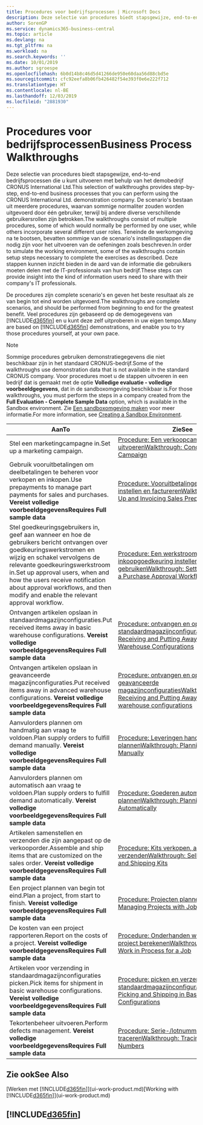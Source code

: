 ```yaml
---
title: Procedures voor bedrijfsprocessen | Microsoft Docs
description: Deze selectie van procedures biedt stapsgewijze, end-to-end bedrijfsprocessen die u kunt uitvoeren met behulp van het demobedrijf CRONUS International Ltd. De scenario's bestaan uit meerdere procedures, waarvan sommige normaliter zouden worden uitgevoerd door één gebruiker, terwijl bij andere diverse verschillende gebruikersrollen zijn betrokken. Teneinde de werkomgeving na te bootsen, bevatten sommige van de scenario's instellingsstappen die nodig zijn voor het uitvoeren van de oefeningen zoals beschreven. Deze stappen kunnen inzicht bieden in de aard van de informatie die gebruikers moeten delen met de IT-professionals van hun bedrijf.
author: SorenGP
ms.service: dynamics365-business-central
ms.topic: article
ms.devlang: na
ms.tgt_pltfrm: na
ms.workload: na
ms.search.keywords: ''
ms.date: 10/01/2019
ms.author: sgroespe
ms.openlocfilehash: 6b0d14b8c46d5d41266de950e60daa56d88cbd5e
ms.sourcegitcommit: cfc92eefa8b06fb426482f54e393f0e6e222f712
ms.translationtype: HT
ms.contentlocale: nl-BE
ms.lasthandoff: 12/03/2019
ms.locfileid: "2881930"
---
```

# <a name="business-process-walkthroughs"></a><span data-ttu-id="d6b49-106">Procedures voor bedrijfsprocessen</span><span class="sxs-lookup"><span data-stu-id="d6b49-106">Business Process Walkthroughs</span></span>
<span data-ttu-id="d6b49-107">Deze selectie van procedures biedt stapsgewijze, end-to-end bedrijfsprocessen die u kunt uitvoeren met behulp van het demobedrijf CRONUS International Ltd.</span><span class="sxs-lookup"><span data-stu-id="d6b49-107">This selection of walkthroughs provides step-by-step, end-to-end business processes that you can perform using the CRONUS International Ltd. demonstration company.</span></span> <span data-ttu-id="d6b49-108">De scenario's bestaan uit meerdere procedures, waarvan sommige normaliter zouden worden uitgevoerd door één gebruiker, terwijl bij andere diverse verschillende gebruikersrollen zijn betrokken.</span><span class="sxs-lookup"><span data-stu-id="d6b49-108">The walkthroughs consist of multiple procedures, some of which would normally be performed by one user, while others incorporate several different user roles.</span></span> <span data-ttu-id="d6b49-109">Teneinde de werkomgeving na te bootsen, bevatten sommige van de scenario's instellingsstappen die nodig zijn voor het uitvoeren van de oefeningen zoals beschreven.</span><span class="sxs-lookup"><span data-stu-id="d6b49-109">In order to simulate the working environment, some of the walkthroughs contain setup steps necessary to complete the exercises as described.</span></span> <span data-ttu-id="d6b49-110">Deze stappen kunnen inzicht bieden in de aard van de informatie die gebruikers moeten delen met de IT-professionals van hun bedrijf.</span><span class="sxs-lookup"><span data-stu-id="d6b49-110">These steps can provide insight into the kind of information users need to share with their company's IT professionals.</span></span>  

 <span data-ttu-id="d6b49-111">De procedures zijn complete scenario's en geven het beste resultaat als ze van begin tot eind worden uitgevoerd.</span><span class="sxs-lookup"><span data-stu-id="d6b49-111">The walkthroughs are complete scenarios, and should be performed from beginning to end for the greatest benefit.</span></span> <span data-ttu-id="d6b49-112">Veel procedures zijn gebaseerd op de demogegevens van [!INCLUDE[d365fin](includes/d365fin_md.md)] en u kunt deze zelf uitproberen in uw eigen tempo.</span><span class="sxs-lookup"><span data-stu-id="d6b49-112">Many are based on [!INCLUDE[d365fin](includes/d365fin_md.md)] demonstrations, and enable you to try those procedures yourself, at your own pace.</span></span>  

> [!NOTE]
> <span data-ttu-id="d6b49-113">Sommige procedures gebruiken demonstratiegegevens die niet beschikbaar zijn in het standaard CRONUS-bedrijf.</span><span class="sxs-lookup"><span data-stu-id="d6b49-113">Some of the walkthroughs use demonstration data that is not available in the standard CRONUS company.</span></span> <span data-ttu-id="d6b49-114">Voor procedures moet u de stappen uitvoeren in een bedrijf dat is gemaakt met de optie **Volledige evaluatie - volledige voorbeeldgegevens**, dat in de sandboxomgeving beschikbaar is.</span><span class="sxs-lookup"><span data-stu-id="d6b49-114">For those walkthroughs, you must perform the steps in a company created from the **Full Evaluation - Complete Sample Data** option, which is available in the Sandbox environment.</span></span> <span data-ttu-id="d6b49-115">Zie [Een sandboxomgeving maken](across-how-create-sandbox-environment.md) voor meer informatie.</span><span class="sxs-lookup"><span data-stu-id="d6b49-115">For more information, see [Creating a Sandbox Environment](across-how-create-sandbox-environment.md).</span></span>

|<span data-ttu-id="d6b49-116">Aan</span><span class="sxs-lookup"><span data-stu-id="d6b49-116">To</span></span>|<span data-ttu-id="d6b49-117">Zie</span><span class="sxs-lookup"><span data-stu-id="d6b49-117">See</span></span>|  
|--------|---------|  
|<span data-ttu-id="d6b49-118">Stel een marketingcampagne in.</span><span class="sxs-lookup"><span data-stu-id="d6b49-118">Set up a marketing campaign.</span></span>|[<span data-ttu-id="d6b49-119">Procedure: Een verkoopcampagne uitvoeren</span><span class="sxs-lookup"><span data-stu-id="d6b49-119">Walkthrough: Conducting a Sales Campaign</span></span>](walkthrough-conducting-a-sales-campaign.md)|  
|<span data-ttu-id="d6b49-120">Gebruik vooruitbetalingen om deelbetalingen te beheren voor verkopen en inkopen.</span><span class="sxs-lookup"><span data-stu-id="d6b49-120">Use prepayments to manage part payments for sales and purchases.</span></span> <span data-ttu-id="d6b49-121">**Vereist volledige voorbeeldgegevens**</span><span class="sxs-lookup"><span data-stu-id="d6b49-121">**Requires Full sample data**</span></span> |[<span data-ttu-id="d6b49-122">Procedure: Vooruitbetalingen verkoop instellen en factureren</span><span class="sxs-lookup"><span data-stu-id="d6b49-122">Walkthrough: Setting Up and Invoicing Sales Prepayments</span></span>](walkthrough-setting-up-and-invoicing-sales-prepayments.md)|  
|<span data-ttu-id="d6b49-123">Stel goedkeuringsgebruikers in, geef aan wanneer en hoe de gebruikers bericht ontvangen over goedkeuringswerkstromen en wijzig en schakel vervolgens de relevante goedkeuringswerkstroom in.</span><span class="sxs-lookup"><span data-stu-id="d6b49-123">Set up approval users, when and how the users receive notification about approval workflows, and then modify and enable the relevant approval workflow.</span></span>|[<span data-ttu-id="d6b49-124">Procedure: Een werkstroom voor inkoopgoedkeuring instellen en gebruiken</span><span class="sxs-lookup"><span data-stu-id="d6b49-124">Walkthrough: Setting Up and Using a Purchase Approval Workflow</span></span>](walkthrough-setting-up-and-using-a-purchase-approval-workflow.md)|  
|<span data-ttu-id="d6b49-125">Ontvangen artikelen opslaan in standaardmagazijnconfiguraties.</span><span class="sxs-lookup"><span data-stu-id="d6b49-125">Put received items away in basic warehouse configurations.</span></span> <span data-ttu-id="d6b49-126">**Vereist volledige voorbeeldgegevens**</span><span class="sxs-lookup"><span data-stu-id="d6b49-126">**Requires Full sample data**</span></span>|[<span data-ttu-id="d6b49-127">Procedure: ontvangen en opslaan in standaardmagazijnconfiguraties</span><span class="sxs-lookup"><span data-stu-id="d6b49-127">Walkthrough: Receiving and Putting Away in Basic Warehouse Configurations</span></span>](walkthrough-receiving-and-putting-away-in-basic-warehousing.md)|  
|<span data-ttu-id="d6b49-128">Ontvangen artikelen opslaan in geavanceerde magazijnconfiguraties.</span><span class="sxs-lookup"><span data-stu-id="d6b49-128">Put received items away in advanced warehouse configurations.</span></span> <span data-ttu-id="d6b49-129">**Vereist volledige voorbeeldgegevens**</span><span class="sxs-lookup"><span data-stu-id="d6b49-129">**Requires Full sample data**</span></span>|[<span data-ttu-id="d6b49-130">Procedure: ontvangen en opslaan in geavanceerde magazijnconfiguraties</span><span class="sxs-lookup"><span data-stu-id="d6b49-130">Walkthrough: Receiving and Putting Away in advanced warehouse configurations</span></span>](walkthrough-receiving-and-putting-away-in-advanced-warehousing.md)|  
|<span data-ttu-id="d6b49-131">Aanvulorders plannen om handmatig aan vraag te voldoen.</span><span class="sxs-lookup"><span data-stu-id="d6b49-131">Plan supply orders to fulfill demand manually.</span></span> <span data-ttu-id="d6b49-132">**Vereist volledige voorbeeldgegevens**</span><span class="sxs-lookup"><span data-stu-id="d6b49-132">**Requires Full sample data**</span></span>|[<span data-ttu-id="d6b49-133">Procedure: Leveringen handmatig plannen</span><span class="sxs-lookup"><span data-stu-id="d6b49-133">Walkthrough: Planning Supplies Manually</span></span>](walkthrough-planning-supplies-manually.md)|  
|<span data-ttu-id="d6b49-134">Aanvulorders plannen om automatisch aan vraag te voldoen.</span><span class="sxs-lookup"><span data-stu-id="d6b49-134">Plan supply orders to fulfill demand automatically.</span></span> <span data-ttu-id="d6b49-135">**Vereist volledige voorbeeldgegevens**</span><span class="sxs-lookup"><span data-stu-id="d6b49-135">**Requires Full sample data**</span></span>|[<span data-ttu-id="d6b49-136">Procedure: Goederen automatisch plannen</span><span class="sxs-lookup"><span data-stu-id="d6b49-136">Walkthrough: Planning Supplies Automatically</span></span>](walkthrough-planning-supplies-automatically.md)|  
|<span data-ttu-id="d6b49-137">Artikelen samenstellen en verzenden die zijn aangepast op de verkooporder.</span><span class="sxs-lookup"><span data-stu-id="d6b49-137">Assemble and ship items that are customized on the sales order.</span></span> <span data-ttu-id="d6b49-138">**Vereist volledige voorbeeldgegevens**</span><span class="sxs-lookup"><span data-stu-id="d6b49-138">**Requires Full sample data**</span></span>|[<span data-ttu-id="d6b49-139">Procedure: Kits verkopen, assembleren en verzenden</span><span class="sxs-lookup"><span data-stu-id="d6b49-139">Walkthrough: Selling, Assembling, and Shipping Kits</span></span>](walkthrough-selling-assembling-and-shipping-kits.md)|  
|<span data-ttu-id="d6b49-140">Een project plannen van begin tot eind.</span><span class="sxs-lookup"><span data-stu-id="d6b49-140">Plan a project, from start to finish.</span></span> <span data-ttu-id="d6b49-141">**Vereist volledige voorbeeldgegevens**</span><span class="sxs-lookup"><span data-stu-id="d6b49-141">**Requires Full sample data**</span></span>|[<span data-ttu-id="d6b49-142">Procedure: Projecten plannen</span><span class="sxs-lookup"><span data-stu-id="d6b49-142">Walkthrough: Managing Projects with Jobs</span></span>](walkthrough-managing-projects-with-jobs.md)|  
|<span data-ttu-id="d6b49-143">De kosten van een project rapporteren.</span><span class="sxs-lookup"><span data-stu-id="d6b49-143">Report on the costs of a project.</span></span> <span data-ttu-id="d6b49-144">**Vereist volledige voorbeeldgegevens**</span><span class="sxs-lookup"><span data-stu-id="d6b49-144">**Requires Full sample data**</span></span>|[<span data-ttu-id="d6b49-145">Procedure: Onderhanden werk voor een project berekenen</span><span class="sxs-lookup"><span data-stu-id="d6b49-145">Walkthrough: Calculating Work in Process for a Job</span></span>](walkthrough-calculating-work-in-process-for-a-job.md)|  
|<span data-ttu-id="d6b49-146">Artikelen voor verzending in standaardmagazijnconfiguraties picken.</span><span class="sxs-lookup"><span data-stu-id="d6b49-146">Pick items for shipment in basic warehouse configurations.</span></span> <span data-ttu-id="d6b49-147">**Vereist volledige voorbeeldgegevens**</span><span class="sxs-lookup"><span data-stu-id="d6b49-147">**Requires Full sample data**</span></span>|[<span data-ttu-id="d6b49-148">Procedure: picken en verzenden in standaardmagazijnconfiguraties</span><span class="sxs-lookup"><span data-stu-id="d6b49-148">Walkthrough: Picking and Shipping in Basic Warehouse Configurations</span></span>](walkthrough-picking-and-shipping-in-basic-warehousing.md)|  
|<span data-ttu-id="d6b49-149">Tekortenbeheer uitvoeren.</span><span class="sxs-lookup"><span data-stu-id="d6b49-149">Perform defects management.</span></span> <span data-ttu-id="d6b49-150">**Vereist volledige voorbeeldgegevens**</span><span class="sxs-lookup"><span data-stu-id="d6b49-150">**Requires Full sample data**</span></span>|[<span data-ttu-id="d6b49-151">Procedure: Serie-/lotnummers traceren</span><span class="sxs-lookup"><span data-stu-id="d6b49-151">Walkthrough: Tracing Serial-Lot Numbers</span></span>](walkthrough-tracing-serial-lot-numbers.md)|  

## <a name="see-also"></a><span data-ttu-id="d6b49-152">Zie ook</span><span class="sxs-lookup"><span data-stu-id="d6b49-152">See Also</span></span>
<span data-ttu-id="d6b49-153">[Werken met [!INCLUDE[d365fin](includes/d365fin_md.md)]](ui-work-product.md)</span><span class="sxs-lookup"><span data-stu-id="d6b49-153">[Working with [!INCLUDE[d365fin](includes/d365fin_md.md)]](ui-work-product.md)</span></span>  

## [!INCLUDE[d365fin](includes/free_trial_md.md)]  
